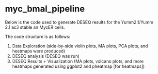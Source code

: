 # myc_bmal_pipeline
Below is the code used to generate DESEQ results for the Yumm2.1/Yumm 2.1 ac3 stable an MycER cells.

The code structure is as follows:
1. Data Exploration (side-by-side violin plots, MA plots, PCA plots, and heatmaps were produced)
2. DESEQ analysis (DESEQ was run)
3. DESEQ Results + Visualization (MA plots, volcano plots, and more heatmaps generated using ggplot2 and pheatmap [for heatmaps])
